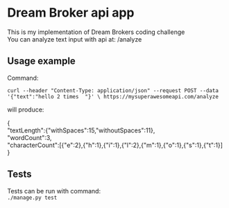 # Dream Broker api app
This is my implementation of Dream Brokers coding challenge  
You can analyze text input with api at: /analyze

## Usage example
Command:  

`curl --header "Content-Type: application/json" --request POST
--data '{"text":"hello 2 times  "}' \ https://mysuperawesomeapi.com/analyze`  

will produce:  

{  
            "textLength":{"withSpaces":15,"withoutSpaces":11},  
            "wordCount":3,  
            "characterCount":[{"e":2},{"h":1},{"i":1},{"l":2},{"m":1},{"o":1},{"s":1},{"t":1}]  
}

## Tests
Tests can be run with command:  
`./manage.py test`
